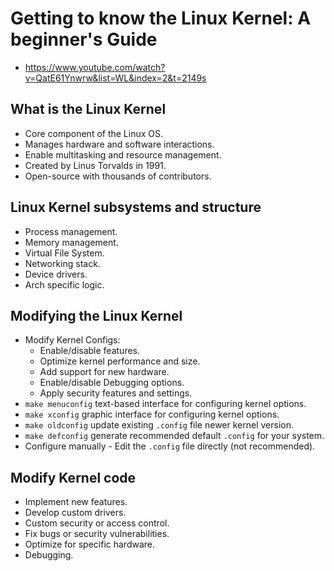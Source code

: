 # Getting to know the Linux Kernel: A beginner's Guide

- <https://www.youtube.com/watch?v=QatE61Ynwrw&list=WL&index=2&t=2149s>

## What is the Linux Kernel

- Core component of the Linux OS.
- Manages hardware and software interactions.
- Enable multitasking and resource management.
- Created by Linus Torvalds in 1991.
- Open-source with thousands of contributors.

## Linux Kernel subsystems and structure

- Process management.
- Memory management.
- Virtual File System.
- Networking stack.
- Device drivers.
- Arch specific logic.

## Modifying the Linux Kernel

- Modify Kernel Configs:
  - Enable/disable features.
  - Optimize kernel performance and size.
  - Add support for new hardware.
  - Enable/disable Debugging options.
  - Apply security features and settings.
- `make menuconfig` text-based interface for configuring kernel options.
- `make xconfig` graphic interface for configuring kernel options.
- `make oldconfig` update existing `.config` file newer kernel version.
- `make defconfig` generate recommended default `.config` for your system.
- Configure manually - Edit the `.config` file directly (not recommended).

## Modify Kernel code

- Implement new features.
- Develop custom drivers.
- Custom security or access control.
- Fix bugs or security vulnerabilities.
- Optimize for specific hardware.
- Debugging.
